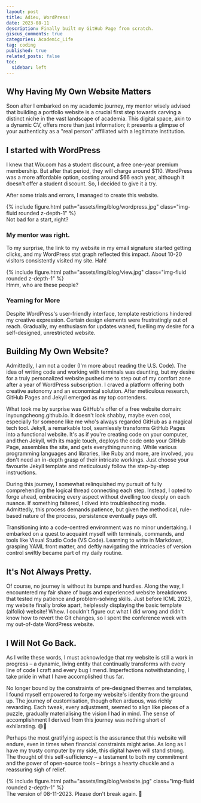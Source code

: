 ```yaml
---
layout: post
title: Adieu, WordPress!
date: 2023-08-11
description: Finally built my GitHub Page from scratch. 
giscus_comments: true
categories: Academic_Life
tag: coding
published: true
related_posts: false
toc:
  sidebar: left
---
```


## Why Having My Own Website Matters

Soon after I embarked on my academic journey, my mentor wisely advised that building a portfolio website is a crucial first step towards carving a distinct niche in the vast landscape of academia. This digital space, akin to a dynamic CV, offers more than just information; it presents a glimpse of your authenticity as a "real person" affiliated with a legitimate institution.

## I started with WordPress

I knew that Wix.com has a student discount, a free one-year premium membership. But after that period, they will charge around $110. WordPress was a more affordable option, costing around $66 each year, although it doesn't offer a student discount. So, I decided to give it a try.

After some trials and errors, I managed to create this website.

<div class="row mt-3">
    <div class="col-sm mt-3 mt-md-0">
        {% include figure.html path="assets/img/blog/wordpress.jpg" class="img-fluid rounded z-depth-1" %}
    </div>
</div>
<div class="caption">
    Not bad for a start, right?
</div>


### My mentor was right.

To my surprise, the link to my website in my email signature started getting clicks, and my WordPress stat graph reflected this impact. About 10-20 visitors consistently visited my site. Hah!

<div class="row mt-3">
    <div class="col-sm mt-3 mt-md-0">
        {% include figure.html path="assets/img/blog/view.jpg" class="img-fluid rounded z-depth-1" %}
    </div>
</div>
<div class="caption">
    Hmm, who are these people?
</div>

### Yearning for More

Despite WordPress's user-friendly interface, template restrictions hindered my creative expression. Certain design elements were frustratingly out of reach. Gradually, my enthusiasm for updates waned, fuelling my desire for a self-designed, unrestricted website.

## Building My Own Website?

Admittedly, I am not a coder (I'm more about reading the U.S. Code). The idea of writing code and working with terminals was daunting, but my desire for a truly personalized website pushed me to step out of my comfort zone after a year of WordPress subscription. I craved a platform offering both creative autonomy and an economical solution. After meticulous research, GitHub Pages and Jekyll emerged as my top contenders.

What took me by surprise was GitHub's offer of a free website domain: inyoungcheong.github.io. It doesn't look shabby, maybe even cool, especially for someone like me who's always regarded GitHub as a magical tech tool. Jekyll, a remarkable tool, seamlessly transforms GitHub Pages into a functional website. It's as if you're creating code on your computer, and then Jekyll, with its magic touch, deploys the code onto your GitHub Page, assembles the site, and gets everything running. While various programming languages and libraries, like Ruby and more, are involved, you don't need an in-depth grasp of their intricate workings. Just choose your favourite Jekyll template and meticulously follow the step-by-step instructions.

During this journey, I somewhat relinquished my pursuit of fully comprehending the logical thread connecting each step. Instead, I opted to forge ahead, embracing every aspect without dwelling too deeply on each nuance. If something faltered, I dived into troubleshooting mode. Admittedly, this process demands patience, but given the methodical, rule-based nature of the process, persistence eventually pays off.

Transitioning into a code-centred environment was no minor undertaking. I embarked on a quest to acquaint myself with terminals, commands, and tools like Visual Studio Code (VS Code). Learning to write in Markdown, grasping YAML front matter, and deftly navigating the intricacies of version control swiftly became part of my daily routine.

## It's Not Always Pretty.

Of course, no journey is without its bumps and hurdles. Along the way, I encountered my fair share of bugs and experienced website breakdowns that tested my patience and problem-solving skills. Just before ICML 2023, my website finally broke apart, helplessly displaying the basic template (alfolio) website! Whew. I couldn't figure out what I did wrong and didn't know how to revert the Git changes, so I spent the conference week with my out-of-date WordPress website.

## I Will Not Go Back.

As I write these words, I must acknowledge that my website is still a work in progress – a dynamic, living entity that continually transforms with every line of code I craft and every bug I mend. Imperfections notwithstanding, I take pride in what I have accomplished thus far.

No longer bound by the constraints of pre-designed themes and templates, I found myself empowered to forge my website's identity from the ground up. The journey of customisation, though often arduous, was richly rewarding. Each tweak, every adjustment, seemed to align like pieces of a puzzle, gradually materialising the vision I had in mind. The sense of accomplishment I derived from this journey was nothing short of exhilarating. 😄🌟

Perhaps the most gratifying aspect is the assurance that this website will endure, even in times when financial constraints might arise. As long as I have my trusty computer by my side, this digital haven will stand strong. The thought of this self-sufficiency – a testament to both my commitment and the power of open-source tools – brings a hearty chuckle and a reassuring sigh of relief.

<div class="row mt-3">
    <div class="col-sm mt-3 mt-md-0">
        {% include figure.html path="assets/img/blog/website.jpg" class="img-fluid rounded z-depth-1" %}
    </div>
</div>
<div class="caption">
    The version of 08-11-2023. Please don't break again. 🙏
</div>